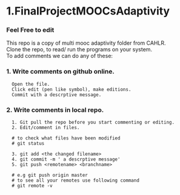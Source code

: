 # 1.FinalProjectMOOCsAdaptivity 
### Feel Free to edit ###
This repo is a copy of multi mooc adaptivity folder from CAHLR.  
Clone the repo, to read/ run the programs on your system.  
To add comments we can do any of these: 
### 1. Write comments on github online.
      Open the file.  
      Click edit (pen like symbol), make editions.   
      Commit with a descrptive message.
### 2. Write comments in local repo.
      1. Git pull the repo before you start commenting or editing.   
      2. Edit/comment in files.
      
      # to check what files have been modified
      # git status
      
      3. git add <the changed filename> 
      4. git commit -m ' a descrptive message'
      5. git push <remotename> <branchname>
      
      # e.g git push origin master
      # to see all your remotes use following command
      # git remote -v
    
